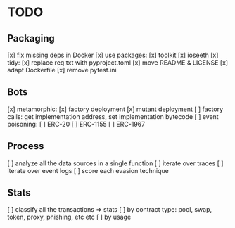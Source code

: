 # TODO

## Packaging

[x] fix missing deps in Docker
[x] use packages:
    [x] toolkit
    [x] ioseeth
[x] tidy:
    [x] replace req.txt with pyproject.toml
    [x] move README & LICENSE
    [x] adapt Dockerfile
    [x] remove pytest.ini

## Bots

[x] metamorphic:
    [x] factory deployment
    [x] mutant deployment
    [ ] factory calls: get implementation address, set implementation bytecode
[ ] event poisoning:
    [ ] ERC-20
    [ ] ERC-1155
    [ ] ERC-1967

## Process

[ ] analyze all the data sources in a single function
    [ ] iterate over traces
    [ ] iterate over event logs
    [ ] score each evasion technique

## Stats

[ ] classify all the transactions => stats
    [ ] by contract type: pool, swap, token, proxy, phishing, etc etc
    [ ] by usage
